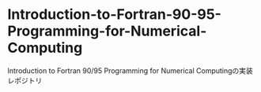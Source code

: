 # Introduction-to-Fortran-90-95-Programming-for-Numerical-Computing
Introduction to Fortran 90/95 Programming for Numerical Computingの実装レポジトリ
